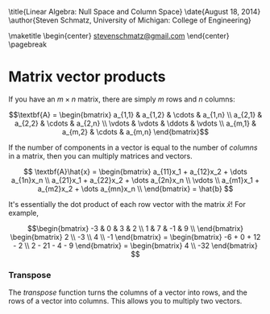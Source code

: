 \title{Linear Algebra: Null Space and Column Space}
\date{August 18, 2014}
\author{Steven Schmatz, University of Michigan: College of Engineering}

\maketitle
\begin{center} stevenschmatz@gmail.com \end{center} \pagebreak

<!---Content goes here-->

# Matrix vector products

If you have an $m \times n$ matrix, there are simply $m$ rows and $n$ columns:

$$\textbf{A} =
\begin{bmatrix}
  a_{1,1} & a_{1,2} & \cdots & a_{1,n} \\
  a_{2,1} & a_{2,2} & \cdots & a_{2,n} \\
  \vdots  & \vdots  & \ddots & \vdots  \\
  a_{m,1} & a_{m,2} & \cdots & a_{m,n}
\end{bmatrix}$$

If the number of components in a vector is equal to the number of *columns* in a matrix, then you can multiply matrices and vectors.

$$
\textbf{A}\hat{x} = 
\begin{bmatrix}
a_{11}x_1 + a_{12}x_2 + \dots a_{1n}x_n \\
a_{21}x_1 + a_{22}x_2 + \dots a_{2n}x_n \\
\vdots \\
a_{m1}x_1 + a_{m2}x_2 + \dots a_{mn}x_n \\
\end{bmatrix} = \hat{b}
$$

It's essentially the dot product of each row vector with the matrix $\hat{x}$! For example,

$$\begin{bmatrix}
-3 & 0 & 3 & 2 \\
1 & 7 & -1 & 9 \\
\end{bmatrix}
\begin{bmatrix}
2 \\ -3 \\ 4 \\ -1
\end{bmatrix} = 
\begin{bmatrix}
-6 + 0 + 12 - 2 \\
2 - 21 - 4 - 9
\end{bmatrix} =
\begin{bmatrix}
4 \\ -32
\end{bmatrix}
$$

### Transpose

The *transpose* function turns the columns of a vector into rows, and the rows of a vector into columns. This allows you to multiply two vectors.